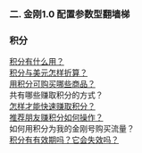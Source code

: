 ### 二. 金刚1.0 配置参数型翻墙梯
### 积分
[积分有什么用？](https://a2zitpro.github.io/web/积分用途)<br>
[积分与美元怎样折算？](https://a2zitpro.github.io/web/积分与美元怎样折算)<br>
[用积分可购买哪些商品？](https://a2zitpro.github.io/web/用积分可购买哪些商品)<br>
共有哪些赚取积分的方式？<br>
[怎样才能快速赚取积分？](https://a2zitpro.github.io/web/怎样才能快速赚取积分)<br>
[推荐朋友赚积分如何操作？](https://a2zitpro.github.io/web/推荐朋友赚积分如何操作)<br>
如何用积分为我的金刚号购买流量？<br>
[积分有有效期吗？它会失效吗？](https://a2zitpro.github.io/web/积分有效期)<br>
